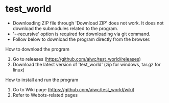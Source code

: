# test_world

- Downloading ZIP file through 'Download ZIP' does not work. It does not download the submodules related to the program.
- '--recursive' option is required for downloading via git command.
- Follow below to download the program directly from the browser.

How to download the program

1. Go to releases (https://github.com/aiwc/test_world/releases)
2. Download the latest version of 'test_world' (zip for windows, tar.gz for linux)

How to install and run the program

1. Go to Wiki page (https://github.com/aiwc/test_world/wiki)
2. Refer to Webots-related pages
